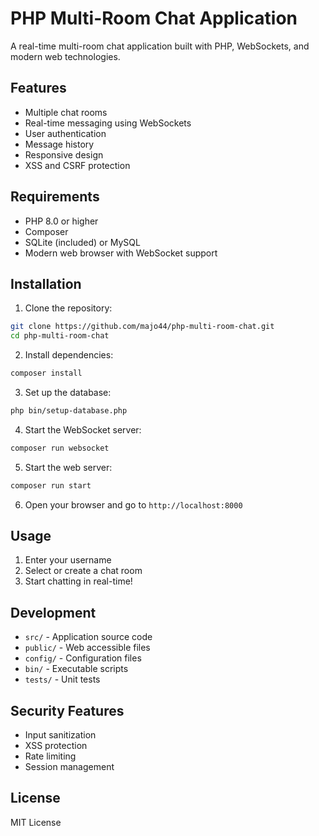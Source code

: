 # PHP Multi-Room Chat Application

A real-time multi-room chat application built with PHP, WebSockets, and modern web technologies.

## Features

- Multiple chat rooms
- Real-time messaging using WebSockets
- User authentication
- Message history
- Responsive design
- XSS and CSRF protection

## Requirements

- PHP 8.0 or higher
- Composer
- SQLite (included) or MySQL
- Modern web browser with WebSocket support

## Installation

1. Clone the repository:

```bash
git clone https://github.com/majo44/php-multi-room-chat.git
cd php-multi-room-chat
```

2. Install dependencies:

```bash
composer install
```

3. Set up the database:

```bash
php bin/setup-database.php
```

4. Start the WebSocket server:

```bash
composer run websocket
```

5. Start the web server:

```bash
composer run start
```

6. Open your browser and go to `http://localhost:8000`

## Usage

1. Enter your username
2. Select or create a chat room
3. Start chatting in real-time!

## Development

- `src/` - Application source code
- `public/` - Web accessible files
- `config/` - Configuration files
- `bin/` - Executable scripts
- `tests/` - Unit tests

## Security Features

- Input sanitization
- XSS protection
- Rate limiting
- Session management

## License

MIT License
